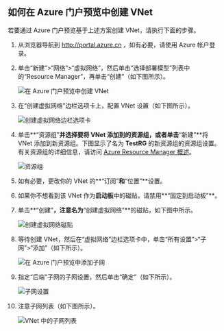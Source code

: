 <!-- Ibiza portal: tested -->

## 如何在 Azure 门户预览中创建 VNet

若要通过 Azure 门户预览基于上述方案创建 VNet，请执行下面的步骤。

1. 从浏览器导航到 http://portal.azure.cn ，如有必要，请使用 Azure 帐户登录。
2. 单击“新建”>“网络”>“虚拟网络”，然后单击“选择部署模型”列表中的“Resource Manager”，再单击“创建”（如下图所示）。

    ![在 Azure 门户预览中创建 VNet](./media/virtual-networks-create-vnet-arm-pportal-include/vnet-create-arm-pportal-figure1.gif)

3. 在“创建虚拟网络”边栏选项卡上，配置 VNet 设置（如下图所示）。

    ![创建虚拟网络边栏选项卡](./media/virtual-networks-create-vnet-arm-pportal-include/vnet-create-arm-pportal-figure2.png)

4. 单击**“资源组”**并选择要将 VNet 添加到的资源组，或者单击**“新建”**将 VNet 添加到新资源组。下图显示了名为 **TestRG** 的新资源组的资源组设置。有关资源组的详细信息，请访问 [Azure Resource Manager 概述](../articles/azure-resource-manager/resource-group-overview.md#resource-groups)。

    ![资源组](./media/virtual-networks-create-vnet-arm-pportal-include/vnet-create-arm-pportal-figure3.png)

5. 如有必要，更改你的 VNet 的**“订阅”**和**“位置”**设置。

6. 如果你不想看到该 VNet 作为**启动板**中的磁贴，请禁用**“固定到启动板”**。

7. 单击**“创建”**，注意名为**“创建虚拟网络”**的磁贴，如下图中所示。

    ![创建虚拟网络磁贴](./media/virtual-networks-create-vnet-arm-pportal-include/vnet-create-arm-pportal-figure4.png)

8. 等待创建 VNet，然后在“虚拟网络”边栏选项卡中，单击“所有设置”>“子网”>“添加”（如下所示）。

    ![在 Azure 门户预览中添加子网](./media/virtual-networks-create-vnet-arm-pportal-include/vnet-create-arm-pportal-figure5.gif)

9. 指定“后端”子网的子网设置，然后单击“确定”（如下所示）。

    ![子网设置](./media/virtual-networks-create-vnet-arm-pportal-include/vnet-create-arm-pportal-figure6.png)

10. 注意子网列表（如下图所示）。

    ![VNet 中的子网列表](./media/virtual-networks-create-vnet-arm-pportal-include/vnet-create-arm-pportal-figure7.png)
<!---HONumber=Mooncake_0418_2016-->